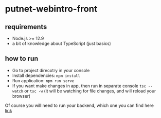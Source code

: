 # putnet-webintro-front

## requirements
- Node.js >= 12.9
- a bit of knowledge about TypeScript (just basics)

## how to run
- Go to project direcotry in your console
- Install dependencies: `npm install`
- Run application: `npm run serve`
- If you want make changes in app, then run in separate console `tsc --watch` or  `tsc -w` (it will be watching for file changes, and will reload your browser)

Of course you will need to run your backend, which one you can find here [link](https://github.com/jakubriegel/putnet-webintro-back)
